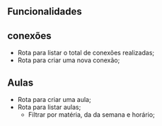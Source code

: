 ## Funcionalidades

## conexões
- Rota para listar o total de conexões realizadas;
- Rota para criar uma nova conexão;

## Aulas
- Rota para criar uma aula;
- Rota para listar aulas;
    - Filtrar por matéria, da da semana e horário;